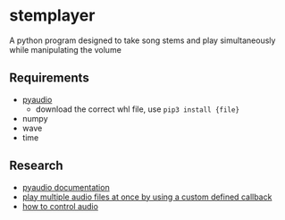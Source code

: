 # stemplayer

A python program designed to take song stems and play simultaneously while manipulating the volume

## Requirements

- [pyaudio](https://www.lfd.uci.edu/~gohlke/pythonlibs/#pyaudio)
  - download the correct whl file, use `pip3 install {file}`
- numpy
- wave
- time

## Research

- [pyaudio documentation](https://people.csail.mit.edu/hubert/pyaudio/docs/)
- [play multiple audio files at once by using a custom defined callback](https://stackoverflow.com/questions/28743400/pyaudio-play-multiple-sounds-at-once)
- [how to control audio](https://stackoverflow.com/questions/21753764/how-to-adjust-the-volume-of-the-audio-file-by-serially-getting-the-voltage-signa)
